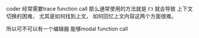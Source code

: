 coder 经常需要trace function call
那么通常使用的方法就是 `F3`
就会导致 上下文切换的困难， 尤其是如何找到上文， 如何回忆上文内容这两个方面很难。

所以可不可以有一个编辑器 能够modal function call
